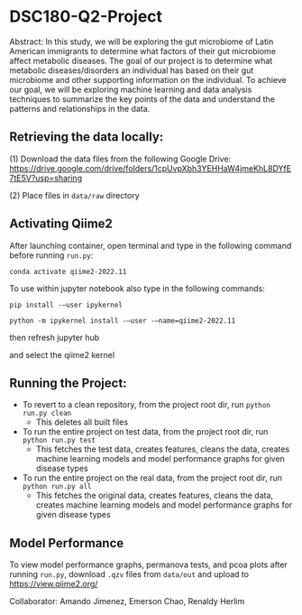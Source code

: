 # DSC180-Q2-Project
Abstract: In this study, we will be exploring the gut microbiome of Latin American immigrants to determine what factors of their gut microbiome affect metabolic diseases. The goal of our project is to determine what metabolic diseases/disorders an individual has based on their gut microbiome and other supporting information on the individual. To achieve our goal, we will be exploring machine learning and data analysis techniques to summarize the key points of the data and understand the patterns and relationships in the data.


## Retrieving the data locally:
(1) Download the data files from the following Google Drive: https://drive.google.com/drive/folders/1cpUvpXbh3YEHHaW4jmeKhL8DYfE7tE5V?usp=sharing

(2) Place files in `data/raw` directory

## Activating Qiime2
After launching container, open terminal and type in the following command before running `run.py`:

`conda activate qiime2-2022.11`

To use within jupyter notebook also type in the following commands: 

`pip install -–user ipykernel`

`python -m ipykernel install -–user -–name=qiime2-2022.11`

then refresh jupyter hub

and select the qiime2 kernel

## Running the Project:
* To revert to a clean repository, from the project root dir, run `python run.py clean`
  * This deletes all built files
* To run the entire project on test data, from the project root dir, run `python run.py test`
  * This fetches the test data, creates features, cleans the data, creates machine learning models and model performance graphs
  for given disease types
* To run the entire project on the real data, from the project root dir, run `python run.py all`
  * This fetches the original data, creates features, cleans the data, creates machine learning models and model performance graphs
  for given disease types
  
## Model Performance
To view model performance graphs, permanova tests, and pcoa plots after running `run.py`, download `.qzv` files from `data/out` and upload to https://view.qiime2.org/

Collaborator: Amando Jimenez, Emerson Chao, Renaldy Herlim
